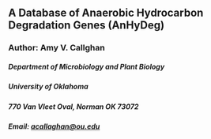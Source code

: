 ## A Database of Anaerobic Hydrocarbon Degradation Genes (AnHyDeg)

### Author: Amy V. Callghan

##### Department of Microbiology and Plant Biology
##### University of Oklahoma
##### 770 Van Vleet Oval, Norman OK 73072
##### Email: acallaghan@ou.edu

